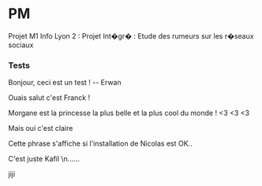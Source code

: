 # PM
Projet M1 Info Lyon 2 : Projet Int�gr� : Etude des rumeurs sur les r�seaux sociaux





### Tests


 
Bonjour, ceci est un test ! -- Erwan
 
Ouais salut c'est Franck !

Morgane est la princesse la plus belle et la plus cool du monde ! <3 <3 <3

Mais oui c'est claire

Cette phrase s'affiche si l'installation de Nicolas est OK..

C'est juste Kafil  \n......

jiji